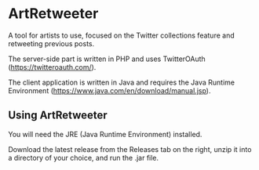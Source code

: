 # ArtRetweeter
A tool for artists to use, focused on the Twitter collections feature and retweeting previous posts.

The server-side part is written in PHP and uses TwitterOAuth (https://twitteroauth.com/).

The client application is written in Java and requires the Java Runtime Environment (https://www.java.com/en/download/manual.jsp).

## Using ArtRetweeter

You will need the JRE (Java Runtime Environment) installed.

Download the latest release from the Releases tab on the right, unzip it into a directory of your choice, and run the .jar file.
